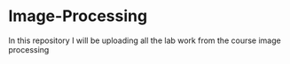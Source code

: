 # Image-Processing
In this repository I will be uploading all the lab work from the course image processing

